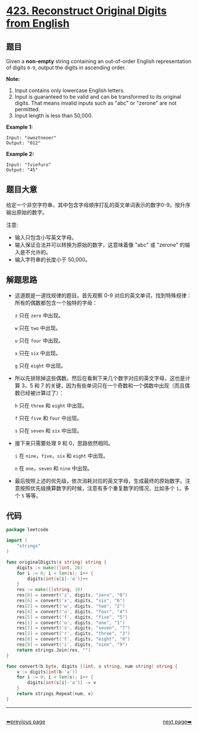# [423. Reconstruct Original Digits from English](https://leetcode.com/problems/reconstruct-original-digits-from-english/)


## 题目

Given a **non-empty** string containing an out-of-order English representation of digits `0-9`, output the digits in ascending order.

**Note:**

1. Input contains only lowercase English letters.
2. Input is guaranteed to be valid and can be transformed to its original digits. That means invalid inputs such as "abc" or "zerone" are not permitted.
3. Input length is less than 50,000.

**Example 1:**

```
Input: "owoztneoer"
Output: "012"
```

**Example 2:**

```
Input: "fviefuro"
Output: "45"
```

## 题目大意

给定一个非空字符串，其中包含字母顺序打乱的英文单词表示的数字0-9。按升序输出原始的数字。

注意:

- 输入只包含小写英文字母。
- 输入保证合法并可以转换为原始的数字，这意味着像 "abc" 或 "zerone" 的输入是不允许的。
- 输入字符串的长度小于 50,000。

## 解题思路

- 这道题是一道找规律的题目。首先观察 0-9 对应的英文单词，找到特殊规律：所有的偶数都包含一个独特的字母：

    `z` 只在 `zero` 中出现。

    `w` 只在 `two` 中出现。

    `u` 只在 `four` 中出现。

    `x` 只在 `six` 中出现。

    `g` 只在 `eight` 中出现。

- 所以先排除掉这些偶数。然后在看剩下来几个数字对应的英文字母，这也是计算 3，5 和 7 的关键，因为有些单词只在一个奇数和一个偶数中出现（而且偶数已经被计算过了）：

    `h` 只在 `three` 和 `eight` 中出现。

    `f` 只在 `five` 和 `four` 中出现。

    `s` 只在 `seven` 和 `six` 中出现。

- 接下来只需要处理 9 和 0，思路依然相同。

    `i` 在 `nine`，`five`，`six` 和 `eight` 中出现。

    `n` 在 `one`，`seven` 和 `nine` 中出现。

- 最后按照上述的优先级，依次消耗对应的英文字母，生成最终的原始数字。注意按照优先级换算数字的时候，注意有多个重复数字的情况，比如多个 `1`，多个 `5` 等等。

## 代码

```go
package leetcode

import (
	"strings"
)

func originalDigits(s string) string {
	digits := make([]int, 26)
	for i := 0; i < len(s); i++ {
		digits[int(s[i]-'a')]++
	}
	res := make([]string, 10)
	res[0] = convert('z', digits, "zero", "0")
	res[6] = convert('x', digits, "six", "6")
	res[2] = convert('w', digits, "two", "2")
	res[4] = convert('u', digits, "four", "4")
	res[5] = convert('f', digits, "five", "5")
	res[1] = convert('o', digits, "one", "1")
	res[7] = convert('s', digits, "seven", "7")
	res[3] = convert('r', digits, "three", "3")
	res[8] = convert('t', digits, "eight", "8")
	res[9] = convert('i', digits, "nine", "9")
	return strings.Join(res, "")
}

func convert(b byte, digits []int, s string, num string) string {
	v := digits[int(b-'a')]
	for i := 0; i < len(s); i++ {
		digits[int(s[i]-'a')] -= v
	}
	return strings.Repeat(num, v)
}
```



----------------------------------------------
<div style="display: flex;justify-content: space-between;align-items: center;">
<p><a href="https://books.halfrost.com/leetcode/ChapterFour/0400~0499/0421.Maximum-XOR-of-Two-Numbers-in-an-Array/">⬅️previous page</a></p>
<p><a href="https://books.halfrost.com/leetcode/ChapterFour/0400~0499/0424.Longest-Repeating-Character-Replacement/">next page➡️</a></p>
</div>
